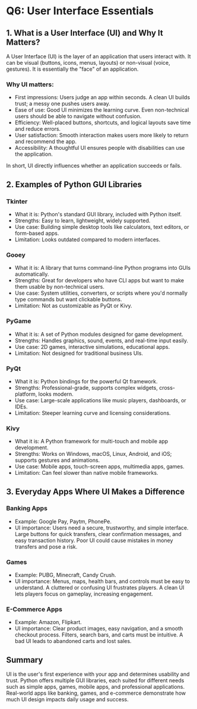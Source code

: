 # Q6: User Interface Essentials

## 1. What is a User Interface (UI) and Why It Matters?
A User Interface (UI) is the layer of an application that users interact with. It can be visual (buttons, icons, menus, layouts) or non-visual (voice, gestures). It is essentially the "face" of an application.

### Why UI matters:
- First impressions: Users judge an app within seconds. A clean UI builds trust; a messy one pushes users away.
- Ease of use: Good UI minimizes the learning curve. Even non-technical users should be able to navigate without confusion.
- Efficiency: Well-placed buttons, shortcuts, and logical layouts save time and reduce errors.
- User satisfaction: Smooth interaction makes users more likely to return and recommend the app.
- Accessibility: A thoughtful UI ensures people with disabilities can use the application.

In short, UI directly influences whether an application succeeds or fails.

## 2. Examples of Python GUI Libraries

### Tkinter
- What it is: Python's standard GUI library, included with Python itself.
- Strengths: Easy to learn, lightweight, widely supported.
- Use case: Building simple desktop tools like calculators, text editors, or form-based apps.
- Limitation: Looks outdated compared to modern interfaces.

### Gooey
- What it is: A library that turns command-line Python programs into GUIs automatically.
- Strengths: Great for developers who have CLI apps but want to make them usable by non-technical users.
- Use case: System utilities, converters, or scripts where you'd normally type commands but want clickable buttons.
- Limitation: Not as customizable as PyQt or Kivy.

### PyGame
- What it is: A set of Python modules designed for game development.
- Strengths: Handles graphics, sound, events, and real-time input easily.
- Use case: 2D games, interactive simulations, educational apps.
- Limitation: Not designed for traditional business UIs.

### PyQt
- What it is: Python bindings for the powerful Qt framework.
- Strengths: Professional-grade, supports complex widgets, cross-platform, looks modern.
- Use case: Large-scale applications like music players, dashboards, or IDEs.
- Limitation: Steeper learning curve and licensing considerations.

### Kivy
- What it is: A Python framework for multi-touch and mobile app development.
- Strengths: Works on Windows, macOS, Linux, Android, and iOS; supports gestures and animations.
- Use case: Mobile apps, touch-screen apps, multimedia apps, games.
- Limitation: Can feel slower than native mobile frameworks.

## 3. Everyday Apps Where UI Makes a Difference

### Banking Apps
- Example: Google Pay, Paytm, PhonePe.
- UI importance: Users need a secure, trustworthy, and simple interface. Large buttons for quick transfers, clear confirmation messages, and easy transaction history. Poor UI could cause mistakes in money transfers and pose a risk.

### Games
- Example: PUBG, Minecraft, Candy Crush.
- UI importance: Menus, maps, health bars, and controls must be easy to understand. A cluttered or confusing UI frustrates players. A clean UI lets players focus on gameplay, increasing engagement.

### E-Commerce Apps
- Example: Amazon, Flipkart.
- UI importance: Clear product images, easy navigation, and a smooth checkout process. Filters, search bars, and carts must be intuitive. A bad UI leads to abandoned carts and lost sales.

## Summary
UI is the user's first experience with your app and determines usability and trust. Python offers multiple GUI libraries, each suited for different needs such as simple apps, games, mobile apps, and professional applications. Real-world apps like banking, games, and e-commerce demonstrate how much UI design impacts daily usage and success.
